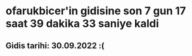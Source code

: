 # ofarukbicer'in gidisine son 7 gun 17 saat 39 dakika 33 saniye kaldi

## Gidis tarihi: 30.09.2022 :(